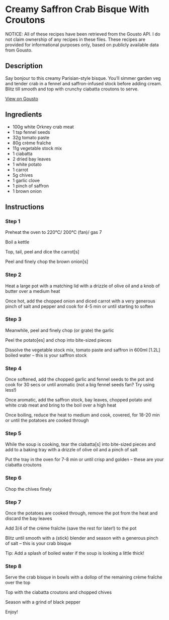 # Creamy Saffron Crab Bisque With Croutons

NOTICE: All of these recipes have been retrieved from the Gousto API. I do not claim ownership of any recipes in these files. These recipes are provided for informational purposes only, based on publicly available data from Gousto.

## Description

Say bonjour to this creamy Parisian-style bisque. You’ll simmer garden veg and tender crab in a fennel and saffron-infused stock before adding cream. Blitz till smooth and top with crunchy ciabatta croutons to serve.

[View on Gousto](https://www.gousto.co.uk/recipes/cookbook/creamy-saffron-crab-bisque-with-croutons)

## Ingredients

- 100g white Orkney crab meat
- 1 tsp fennel seeds
- 32g tomato paste
- 80g crème fraîche
- 11g vegetable stock mix
- 1 ciabatta
- 2 dried bay leaves
- 1 white potato
- 1 carrot
- 5g chives
- 1 garlic clove
- 1 pinch of saffron
- 1 brown onion

## Instructions


### Step 1

Preheat the oven to 220°C/ 200°C (fan)/ gas 7

Boil a kettle

Top, tail, peel and dice the carrot<span class="text-danger">[s]</span>

Peel and finely chop the brown onion<span class="text-danger">[s]</span>


### Step 2

Heat a large pot with a matching lid with a drizzle of olive oil and a knob of butter over a medium heat

Once hot, add the chopped onion and diced carrot with a very generous pinch of salt and pepper and cook for 4-5 min or until starting to soften


### Step 3

Meanwhile, peel and finely chop (or grate) the garlic

Peel the potato<span class="text-danger">[es] </span>and chop into bite-sized pieces

Dissolve the vegetable stock mix, tomato paste and saffron in 600ml <span class="text-danger">[1.2L] </span>boiled water – this is your saffron stock


### Step 4

Once softened, add the chopped garlic and fennel seeds to the pot and cook for 30 secs or until aromatic (not a big fennel seeds fan? Try using less!)

Once aromatic, add the saffron stock, bay leaves, chopped potato and white crab meat and bring to the boil over a high heat

Once boiling, reduce the heat to medium and cook, covered, for 18-20 min or until the potatoes are cooked through


### Step 5

While the soup is cooking, tear the ciabatta<span class="text-danger">[s]</span> into bite-sized pieces and add to a baking tray with a drizzle of olive oil and a pinch of salt

Put the tray in the oven for 7-8 min or until crisp and golden – these are your ciabatta croutons


### Step 6

Chop the chives finely


### Step 7

Once the potatoes are cooked through, remove the pot from the heat and discard the bay leaves

Add 3/4 of the crème fraîche (save the rest for later!) to the pot

Blitz until smooth with a (stick) blender and season with a generous pinch of salt – this is your crab bisque

Tip: Add a splash of boiled water if the soup is looking a little thick!

### Step 8

Serve the crab bisque in bowls with a dollop of the remaining crème fraîche over the top

Top with the ciabatta croutons and chopped chives

Season with a grind of black pepper

Enjoy!

